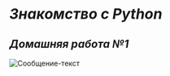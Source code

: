 # *Знакомство с Python* #
## ***Домашняя работа №1*** ##



![Сообщение-текст](part4-terminal.jpg)

